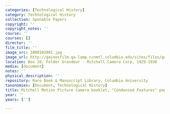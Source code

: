 ```yaml
---
categories: [Technological History]
category: Technological History
collection: Sponable Papers
copyright: ''
copyright_notes: ''
course: ''
courses: []
director: ''
film_title: ''
image_src: 1000102091.jpg
image_url: http://gainesfilm.qa-lamp.ccnmtl.columbia.edu/sites/files/gainesfilm/images/1000102091.jpg
location: Box 10, Folder Grandeur - Mitchell Camera Corp, 1929-1930
media: [document]
notes: ''
physical_description: ''
repository: Rare Book & Manuscript Library, Columbia University
taxonomies: [Document, Technological History]
title: Mitchell Motion Picture Camera booklet, "Condensed Features" page
year: ''
years: ['']

---
```

